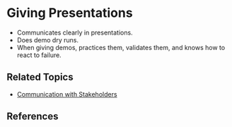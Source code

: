 # Giving Presentations

* Communicates clearly in presentations.
* Does demo dry runs.
* When giving demos, practices them, validates them, and knows how to react to failure.

## Related Topics

* [Communication with Stakeholders](/communication-with-stakeholders.md)

## References
